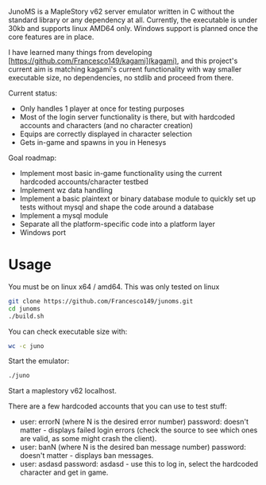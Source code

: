 JunoMS is a MapleStory v62 server emulator written in C without the standard 
library or any dependency at all. Currently, the executable is under 30kb and 
supports linux AMD64 only. Windows support is planned once the core features are
in place.

I have learned many things from developing 
[https://github.com/Francesco149/kagami](kagami), and this project's current aim
is matching kagami's current functionality with way smaller executable size, 
no dependencies, no stdlib and proceed from there.

Current status:

* Only handles 1 player at once for testing purposes
* Most of the login server functionality is there, but with hardcoded accounts 
  and characters (and no character creation)
* Equips are correctly displayed in character selection
* Gets in-game and spawns in you in Henesys

Goal roadmap:
* Implement most basic in-game functionality using the current hardcoded 
  accounts/character testbed
* Implement wz data handling
* Implement a basic plaintext or binary database module to quickly set up tests
  without mysql and shape the code around a database
* Implement a mysql module
* Separate all the platform-specific code into a platform layer
* Windows port

# Usage
You must be on linux x64 / amd64. This was only tested on linux 

```bash
git clone https://github.com/Francesco149/junoms.git
cd junoms
./build.sh
```

You can check executable size with:

```bash
wc -c juno
```


Start the emulator:

```bash
./juno
```

Start a maplestory v62 localhost.

There are a few hardcoded accounts that you can use to test stuff:

* user: errorN (where N is the desired error number) password: doesn't matter - 
  displays failed login errors (check the source to see which ones are valid, as
  some might crash the client).
* user: banN (where N is the desired ban message number) password: doesn't 
  matter - displays ban messages.
* user: asdasd password: asdasd - use this to log in, select the hardcoded 
  character and get in game.

